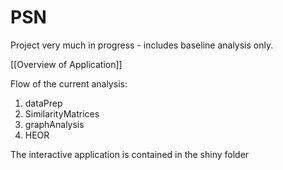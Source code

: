 # PSN

Project very much in progress - includes baseline analysis only. 

[[Overview of Application]]



Flow of the current analysis:
  1. dataPrep
  2. SimilarityMatrices
  3. graphAnalysis
  4. HEOR

The interactive application is contained in the shiny folder 
